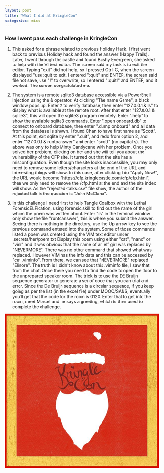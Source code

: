 ```yaml
---
layout: post
title: "What I did at KringleCon"
categories: misc
---
```


### How I went pass each challenge in KringleCon

1. This asked for a phrase related to previous Holiday Hack. I first went back to previous Holiday hack and found the answer (Happy Trails). Later, I went through the castle and found Bushy Evergreen, she asked to help with the Vi text editor. The screen said my task is to exit the editor. Typing "exit" did not help, so I pressed Ctrl-C, when the screen displayed "use :quit<Enter> to exit. I entered ":quit" and ENTER, the screen said file not save, use "!" to overwrite, so I entered ":quit!" and ENTER, and it worked. The screen congratulated me.

2. The system is a remote sqlite3 database accessible via a PowerShell injection using the & operator. At clicking "The name Game", a black window pops up. Enter 2 to verify database, then enter "127.0.0.1 & ls" to display what is available at the remote root. After that enter "127.0.0.1 & sqlite3", this will open the sqlite3 program remotely. Enter ".help" to show the available sqlite3 commands. Enter ".open onboard.db" to connect to onboard database, then enter ".dump onboard" and all data from the database is shown. I found Chan to have first name as "Scott". At this point, exit sqlite by enter ".quit", and redo from option 2, and enter "127.0.0.1 & runtoanswer" and enter "scott" (no capital s).
The above was only to help Minty Candycane with her problem. Once you solved her problem, clicking on her and she will tell you about the vulnerability of the CFP site. It turned out that the site has a misconfiguration. Even though the site looks inaccessible, you may only need to remove some letters/characters at the end of the URL and interesting things will show. In this case, after clicking into "Apply Now!", the URL would become "https://cfp.kringlecastle.com/cfp/cfp.html", then we only need to remove the /cfp.html at the end and the site index will show.
As the "rejected-talks.csv" file show, the author of the rejected talk in the question is "John McClane".

3. In this challenge I need first to help Tangle Coalbox with the Lethal ForensicELFication, using forensic skill to find out the name of the girl whom the poem was written about.
Enter "ls" in the terminal window only show the file "runtoanswer", this is where you submit the answer. 
Seeing there is nothing in the directory, use the Up arrow key to see the previous command entered into the system. Some of those commands listed a poem was created using the VIM text editor under .secrets/her/poem.txt
Display this poem using either "cat", "nano" or "vim" and it was obvious that the name of an elf girl was replaced by "NEVERMORE".
There was no other command that showed what was replaced. However VIM has the info data and this can be accessed by "cat .viminfo". From there, we can see that "NEVERMORE" replaced "Elinore".
The truth is I didn't know about this .viminfo file, I saw that from the chat.
Once there you need to find the code to open the door to the unprepared speaker room. The trick is to use the DE Bruijn sequence generator to generate a set of code that you can trial and error. Since the De Bruijn sequence is a circular sequence, if you keep going as per the list (in the excel file) under MOOC/SANS, eventually you'll get that the code for the room is 0120. Enter that to get into the room, meet Morcel and he says a greeting, which is then used to complete the challenge.



![kringle con](/assets/img/kringlecon.jpg)



